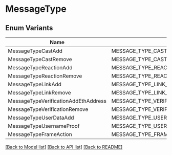 # MessageType

## Enum Variants

| Name | Value |
|---- | -----|
| MessageTypeCastAdd | MESSAGE_TYPE_CAST_ADD |
| MessageTypeCastRemove | MESSAGE_TYPE_CAST_REMOVE |
| MessageTypeReactionAdd | MESSAGE_TYPE_REACTION_ADD |
| MessageTypeReactionRemove | MESSAGE_TYPE_REACTION_REMOVE |
| MessageTypeLinkAdd | MESSAGE_TYPE_LINK_ADD |
| MessageTypeLinkRemove | MESSAGE_TYPE_LINK_REMOVE |
| MessageTypeVerificationAddEthAddress | MESSAGE_TYPE_VERIFICATION_ADD_ETH_ADDRESS |
| MessageTypeVerificationRemove | MESSAGE_TYPE_VERIFICATION_REMOVE |
| MessageTypeUserDataAdd | MESSAGE_TYPE_USER_DATA_ADD |
| MessageTypeUsernameProof | MESSAGE_TYPE_USERNAME_PROOF |
| MessageTypeFrameAction | MESSAGE_TYPE_FRAME_ACTION |


[[Back to Model list]](../README.md#documentation-for-models) [[Back to API list]](../README.md#documentation-for-api-endpoints) [[Back to README]](../README.md)


